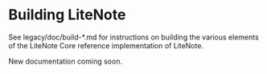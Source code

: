 Building LiteNote
================

See legacy/doc/build-*.md for instructions on building the various
elements of the LiteNote Core reference implementation of LiteNote.

New documentation coming soon.
